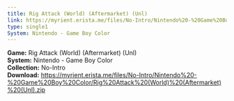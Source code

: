 ```yaml
---
title: Rig Attack (World) (Aftermarket) (Unl)
link: https://myrient.erista.me/files/No-Intro/Nintendo%20-%20Game%20Boy%20Color/Rig%20Attack%20(World)%20(Aftermarket)%20(Unl).zip
type: single1
System: Nintendo - Game Boy Color
---
```

<b>Game:</b> Rig Attack (World) (Aftermarket) (Unl)<br>
<b>System:</b> Nintendo - Game Boy Color<br>
<b>Collection:</b> No-Intro<br>
<b>Download:</b> https://myrient.erista.me/files/No-Intro/Nintendo%20-%20Game%20Boy%20Color/Rig%20Attack%20(World)%20(Aftermarket)%20(Unl).zip